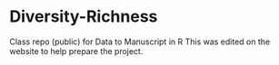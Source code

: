 # Diversity-Richness
Class repo (public) for Data to Manuscript in R
This was edited on the website to help prepare the project. 
